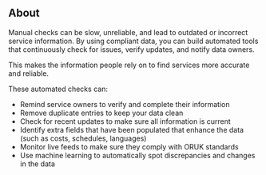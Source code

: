 ## About

Manual checks can be slow, unreliable, and lead to outdated or incorrect service information. By using compliant data, you can build automated tools that continuously check for issues, verify updates, and notify data owners.

This makes the information people rely on to find services more accurate and reliable.

These automated checks can:
* Remind service owners to verify and complete their information
* Remove duplicate entries to keep your data clean
* Check for recent updates to make sure all information is current
* Identify extra fields that have been populated that enhance the data (such as costs, schedules, languages)
* Monitor live feeds to make sure they comply with ORUK standards
* Use machine learning to automatically spot discrepancies and changes in the data